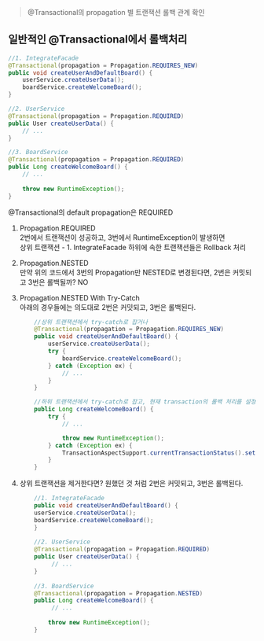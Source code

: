 > @Transactional의 propagation 별 트랜잭션 롤백 관계 확인

## 일반적인 @Transactional에서 롤백처리

```java
//1. IntegrateFacade
@Transactional(propagation = Propagation.REQUIRES_NEW)
public void createUserAndDefaultBoard() {
    userService.createUserData();
    boardService.createWelcomeBoard();
}

//2. UserService
@Transactional(propagation = Propagation.REQUIRED)
public User createUserData() {
    // ...
}

//3. BoardService
@Transactional(propagation = Propagation.REQUIRED)
public Long createWelcomeBoard() {
    // ...
        
    throw new RuntimeException();
}
```

@Transactional의 default propagation은 REQUIRED
1. Propagation.REQUIRED  
   2번에서 트랜잭션이 성공하고, 3번에서 RuntimeException이 발생하면  
   상위 트랜잭션 - 1. IntegrateFacade 하위에 속한 트랜잭션들은 Rollback 처리

2. Propagation.NESTED  
   만약 위의 코드에서 3번의 Propagation만 NESTED로 변경된다면, 2번은 커밋되고 3번은 롤백될까? NO
3. Propagation.NESTED With Try-Catch  
   아래의 경우들에는 의도대로 2번은 커밋되고, 3번은 롤백된다.
    ```java
        //상위 트랜잭션에서 try-catch로 잡거나
        @Transactional(propagation = Propagation.REQUIRES_NEW)
        public void createUserAndDefaultBoard() {
            userService.createUserData();
            try {
                boardService.createWelcomeBoard();   
            } catch (Exception ex) {
                // ...
            }
        }

        //하위 트랜잭션에서 try-catch로 잡고, 현재 transaction의 롤백 처리를 설정
        public Long createWelcomeBoard() {
            try {
                // ...
   
                throw new RuntimeException();            
            } catch (Exception ex) {
                TransactionAspectSupport.currentTransactionStatus().setRollbackOnly();
            }
        }
    ```

4. 상위 트랜잭션을 제거한다면? 원했던 것 처럼 2번은 커밋되고, 3번은 롤백된다.
    ```java
        //1. IntegrateFacade
        public void createUserAndDefaultBoard() {
        userService.createUserData();
        boardService.createWelcomeBoard();
        }
        
        //2. UserService
        @Transactional(propagation = Propagation.REQUIRED)
        public User createUserData() {
             // ...
        }
        
        //3. BoardService
        @Transactional(propagation = Propagation.NESTED)
        public Long createWelcomeBoard() {
             // ...
        
            throw new RuntimeException();
        }
    ```
